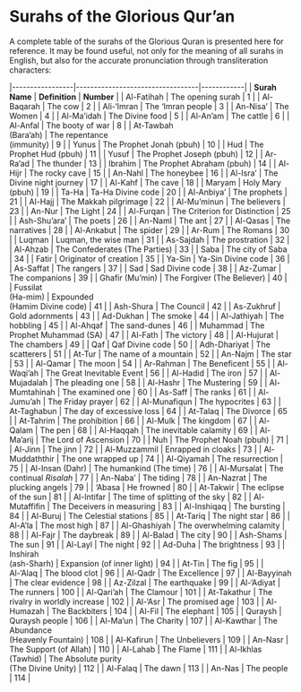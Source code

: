 Surahs of the Glorious Qur’an
=============================

A complete table of the surahs of the Glorious Quran is presented here
for reference. It may be found useful, not only for the meaning of all
surahs in English, but also for the accurate pronunciation through
transliteration characters:

|-----------------|----------------------------------|------------|
| **Surah Name**  | **Definition**                   | **Number** |
| Al-Fatihah      | The opening surah                | 1          |
| Al-Baqarah      | The cow                          | 2          |
| Ali-‘Imran      | The ‘Imran people                | 3          |
| An-Nisa’        | The Women                        | 4          |
| Al-Ma’idah      | The Divine food                  | 5          |
| Al-An’am        | The cattle                       | 6          |
| Al-Anfal        | The booty of war                 | 8          |
| At-Tawbah       
  (Bara’ah)       | The repentance                   
                    (immunity)                       | 9          |
| Yunus           | The Prophet Jonah (pbuh)         | 10         |
| Hud             | The Prophet Hud (pbuh)           | 11         |
| Yusuf           | The Prophet Joseph (pbuh)        | 12         |
| Ar-Ra’ad        | The thunder                      | 13         |
| Ibrahim         | The Prophet Abraham (pbuh)       | 14         |
| Al-Hijr         | The rocky cave                   | 15         |
| An-Nahl         | The honeybee                     | 16         |
| Al-Isra’        | The Divine night journey         | 17         |
| Al-Kahf         | The cave                         | 18         |
| Maryam          | Holy Mary (pbuh)                 | 19         |
| Ta-Ha           | Ta-Ha Divine code                | 20         |
| Al-Anbiya’      | The prophets                     | 21         |
| Al-Hajj         | The Makkah pilgrimage            | 22         |
| Al-Mu’minun     | The believers                    | 23         |
| An-Nur          | The Light                        | 24         |
| Al-Furqan       | The Criterion for Distinction    | 25         |
| Ash-Shu’ara’    | The poets                        | 26         |
| An-Naml         | The ant                          | 27         |
| Al-Qasas        | The narratives                   | 28         |
| Al-Ankabut      | The spider                       | 29         |
| Ar-Rum          | The Romans                       | 30         |
| Luqman          | Luqman, the wise man             | 31         |
| As-Sajdah       | The prostration                  | 32         |
| Al-Ahzab        | The Confederates (The Parties)   | 33         |
| Saba            | The city of Saba                 | 34         |
| Fatir           | Originator of creation           | 35         |
| Ya-Sin          | Ya-Sin Divine code               | 36         |
| As-Saffat       | The rangers                      | 37         |
| Sad             | Sad Divine code                  | 38         |
| Az-Zumar        | The companions                   | 39         |
| Ghafir (Mu’min) | The Forgiver (The Believer)      | 40         |
| Fussilat        
  (Ha-mim)        | Expounded                        
                    (Hamim Divine code)              | 41         |
| Ash-Shura       | The Council                      | 42         |
| As-Zukhruf      | Gold adornments                  | 43         |
| Ad-Dukhan       | The smoke                        | 44         |
| Al-Jathiyah     | The hobbling                     | 45         |
| Al-Ahqaf        | The sand-dunes                   | 46         |
| Muhammad        | The Prophet Muhammad (SA)        | 47         |
| Al-Fath         | The victory                      | 48         |
| Al-Hujurat      | The chambers                     | 49         |
| Qaf             | Qaf Divine code                  | 50         |
| Adh-Dhariyat    | The scatterers                   | 51         |
| At-Tur          | The name of a mountain           | 52         |
| An-Najm         | The star                         | 53         |
| Al-Qamar        | The moon                         | 54         |
| Ar-Rahman       | The Beneficent                   | 55         |
| Al-Waqi’ah      | The Great Inevitable Event       | 56         |
| Al-Hadid        | The iron                         | 57         |
| Al-Mujadalah    | The pleading one                 | 58         |
| Al-Hashr        | The Mustering                    | 59         |
| Al-Mumtahinah   | The examined one                 | 60         |
| As-Saff         | The ranks                        | 61         |
| Al-Jumu’ah      | The Friday prayer                | 62         |
| Al-Munafiqun    | The hypocrites                   | 63         |
| At-Taghabun     | The day of excessive loss        | 64         |
| At-Talaq        | The Divorce                      | 65         |
| At-Tahrim       | The prohibition                  | 66         |
| Al-Mulk         | The kingdom                      | 67         |
| Al-Qalam        | The pen                          | 68         |
| Al-Haqqah       | The inevitable calamity          | 69         |
| Al-Ma’arij      | The Lord of Ascension            | 70         |
| Nuh             | The Prophet Noah (pbuh)          | 71         |
| Al-Jinn         | The jinn                         | 72         |
| Al-Muzzammil    | Enrapped in cloaks               | 73         |
| Al-Muddaththir  | The one wrapped up               | 74         |
| Al-Qiyamah      | The resurrection                 | 75         |
| Al-Insan (Dahr) | The humankind (The time)         | 76         |
| Al-Mursalat     | The continual *Risalah*          | 77         |
| An-Naba’        | The tiding                       | 78         |
| An-Nazrat       | The plucking angels              | 79         |
| ‘Abasa          | He frowned                       | 80         |
| At-Takwir       | The eclipse of the sun           | 81         |
| Al-Intifar      | The time of splitting of the sky | 82         |
| Al-Mutaffifin   | The Deceivers in measuring       | 83         |
| Al-Inshiqaq     | The bursting                     | 84         |
| Al-Buruj        | The Celestial stations           | 85         |
| At-Tariq        | The night star                   | 86         |
| Al-A’la         | The most high                    | 87         |
| Al-Ghashiyah    | The overwhelming calamity        | 88         |
| Al-Fajr         | The daybreak                     | 89         |
| Al-Balad        | The city                         | 90         |
| Ash-Shams       | The sun                          | 91         |
| Al-Layl         | The night                        | 92         |
| Ad-Duha         | The brightness                   | 93         |
| Inshirah        
  (ash-Sharh)     | Expansion (of inner light)       | 94         |
| At-Tin          | The fig                          | 95         |
| Al-‘Alaq        | The blood clot                   | 96         |
| Al-Qadr         | The Excellence                   | 97         |
| Al-Bayyinah     | The clear evidence               | 98         |
| Az-Zilzal       | The earthquake                   | 99         |
| Al-‘Adiyat      | The runners                      | 100        |
| Al-Qari’ah      | The Clamour                      | 101        |
| At-Takathur     | The rivalry in worldly increase  | 102        |
| Al-‘Asr         | The promised age                 | 103        |
| Al-Humazah      | The Backbiters                   | 104        |
| Al-Fil          | The elephant                     | 105        |
| Quraysh         | Quraysh people                   | 106        |
| Al-Ma’un        | The Charity                      | 107        |
| Al-Kawthar      | The Abundance                    
                    (Heavenly Fountain)              | 108        |
| Al-Kafirun      | The Unbelievers                  | 109        |
| An-Nasr         | The Support (of Allah)           | 110        |
| Al-Lahab        | The Flame                        | 111        |
| Al-Ikhlas       
  (Tawhid)        | The Absolute purity              
                    (The Divine Unity)               | 112        |
| Al-Falaq        | The dawn                         | 113        |
| An-Nas          | The people                       | 114        |



